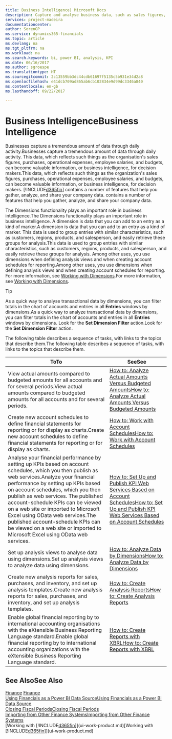 ```yaml
---
title: Business Intelligence| Microsoft Docs
description: Capture and analyse business data, such as sales figures, purchases, operational expenses, employee salaries, and budgets, that can be valuable information for business intelligence or for decision making.
services: project-madeira
documentationcenter: 
author: SorenGP
ms.service: dynamics365-financials
ms.topic: article
ms.devlang: na
ms.tgt_pltfrm: na
ms.workload: na
ms.search.keywords: bi, power BI, analysis, KPI
ms.date: 06/16/2017
ms.author: sgroespe
ms.translationtype: HT
ms.sourcegitcommit: 2c13559bb3dc44cdb61697f5135c5b931e34d2a8
ms.openlocfilehash: e41dcb709ad865ab6cb102834e9d99dc3346a840
ms.contentlocale: en-gb
ms.lasthandoff: 09/22/2017

---
```

# <a name="business-intelligence"></a><span data-ttu-id="68113-103">Business Intelligence</span><span class="sxs-lookup"><span data-stu-id="68113-103">Business Intelligence</span></span>
<span data-ttu-id="68113-104">Businesses capture a tremendous amount of data through daily activity.</span><span class="sxs-lookup"><span data-stu-id="68113-104">Businesses capture a tremendous amount of data through daily activity.</span></span> <span data-ttu-id="68113-105">This data, which reflects such things as the organisation's sales figures, purchases, operational expenses, employee salaries, and budgets, can become valuable information, or business intelligence, for decision makers.</span><span class="sxs-lookup"><span data-stu-id="68113-105">This data, which reflects such things as the organization's sales figures, purchases, operational expenses, employee salaries, and budgets, can become valuable information, or business intelligence, for decision makers.</span></span> [!INCLUDE[d365fin](includes/d365fin_md.md)]<span data-ttu-id="68113-106"> contains a number of features that help you gather, analyze, and share your company data.</span><span class="sxs-lookup"><span data-stu-id="68113-106"> contains a number of features that help you gather, analyze, and share your company data.</span></span>

<span data-ttu-id="68113-107">The Dimensions functionality plays an important role in business intelligence.</span><span class="sxs-lookup"><span data-stu-id="68113-107">The Dimensions functionality plays an important role in business intelligence.</span></span> <span data-ttu-id="68113-108">A dimension is data that you can add to an entry as a kind of marker.</span><span class="sxs-lookup"><span data-stu-id="68113-108">A dimension is data that you can add to an entry as a kind of marker.</span></span> <span data-ttu-id="68113-109">This data is used to group entries with similar characteristics, such as customers, regions, products, and salesperson, and easily retrieve these groups for analysis.</span><span class="sxs-lookup"><span data-stu-id="68113-109">This data is used to group entries with similar characteristics, such as customers, regions, products, and salesperson, and easily retrieve these groups for analysis.</span></span> <span data-ttu-id="68113-110">Among other uses, you use dimensions  when defining analysis views and when creating account schedules for reporting.</span><span class="sxs-lookup"><span data-stu-id="68113-110">Among other uses, you use dimensions  when defining analysis views and when creating account schedules for reporting.</span></span> <span data-ttu-id="68113-111">For more information, see [Working with Dimensions](finance-dimensions.md).</span><span class="sxs-lookup"><span data-stu-id="68113-111">For more information, see [Working with Dimensions](finance-dimensions.md).</span></span>

> [!TIP]
> <span data-ttu-id="68113-112">As a quick way to analyse transactional data by dimensions, you can filter totals in the chart of accounts and entries in all **Entries** windows by dimensions.</span><span class="sxs-lookup"><span data-stu-id="68113-112">As a quick way to analyze transactional data by dimensions, you can filter totals in the chart of accounts and entries in all **Entries** windows by dimensions.</span></span> <span data-ttu-id="68113-113">Look for the **Set Dimension Filter** action.</span><span class="sxs-lookup"><span data-stu-id="68113-113">Look for the **Set Dimension Filter** action.</span></span>  

<span data-ttu-id="68113-114">The following table describes a sequence of tasks, with links to the topics that describe them.</span><span class="sxs-lookup"><span data-stu-id="68113-114">The following table describes a sequence of tasks, with links to the topics that describe them.</span></span>  

| <span data-ttu-id="68113-115">To</span><span class="sxs-lookup"><span data-stu-id="68113-115">To</span></span> | <span data-ttu-id="68113-116">See</span><span class="sxs-lookup"><span data-stu-id="68113-116">See</span></span> |
| --- | --- |
|<span data-ttu-id="68113-117">View actual amounts compared to budgeted amounts for all accounts and for several periods.</span><span class="sxs-lookup"><span data-stu-id="68113-117">View actual amounts compared to budgeted amounts for all accounts and for several periods.</span></span>|[<span data-ttu-id="68113-118">How to: Analyze Actual Amounts Versus Budgeted Amounts</span><span class="sxs-lookup"><span data-stu-id="68113-118">How to: Analyze Actual Amounts Versus Budgeted Amounts</span></span>](bi-how-analyze-actual-versus-budget.md)|
|<span data-ttu-id="68113-119">Create new account schedules to define financial statements for reporting or for display as charts.</span><span class="sxs-lookup"><span data-stu-id="68113-119">Create new account schedules to define financial statements for reporting or for display as charts.</span></span>|[<span data-ttu-id="68113-120">How to: Work with Account Schedules</span><span class="sxs-lookup"><span data-stu-id="68113-120">How to: Work with Account Schedules</span></span>](bi-how-work-account-schedule.md)|
|<span data-ttu-id="68113-121">Analyse your financial performance by setting up KPIs based on account schedules, which you then publish as web services.</span><span class="sxs-lookup"><span data-stu-id="68113-121">Analyze your financial performance by setting up KPIs based on account schedules, which you then publish as web services.</span></span> <span data-ttu-id="68113-122">The published account-schedule KPIs can be viewed on a web site or imported to Microsoft Excel using OData web services.</span><span class="sxs-lookup"><span data-stu-id="68113-122">The published account-schedule KPIs can be viewed on a web site or imported to Microsoft Excel using OData web services.</span></span>|[<span data-ttu-id="68113-123">How to: Set Up and Publish KPI Web Services Based on Account Schedules</span><span class="sxs-lookup"><span data-stu-id="68113-123">How to: Set Up and Publish KPI Web Services Based on Account Schedules</span></span>](bi-how-to-set-up-and-publish-kpi-web-services-based-on-account-schedules.md)|
|<span data-ttu-id="68113-124">Set up analysis views to analyse data using dimensions.</span><span class="sxs-lookup"><span data-stu-id="68113-124">Set up analysis views to analyze data using dimensions.</span></span>|[<span data-ttu-id="68113-125">How to: Analyze Data by Dimensions</span><span class="sxs-lookup"><span data-stu-id="68113-125">How to: Analyze Data by Dimensions</span></span>](bi-how-analyze-data-dimension.md)|
|<span data-ttu-id="68113-126">Create new analysis reports for sales, purchases, and inventory, and set up analysis templates.</span><span class="sxs-lookup"><span data-stu-id="68113-126">Create new analysis reports for sales, purchases, and inventory, and set up analysis templates.</span></span>|[<span data-ttu-id="68113-127">How to: Create Analysis Reports</span><span class="sxs-lookup"><span data-stu-id="68113-127">How to: Create Analysis Reports</span></span>](bi-how-create-analysis-views-reports.md)|
|<span data-ttu-id="68113-128">Enable global financial reporting by to international accounting organisations with the eXtensible Business Reporting Language standard.</span><span class="sxs-lookup"><span data-stu-id="68113-128">Enable global financial reporting by to international accounting organizations with the eXtensible Business Reporting Language standard.</span></span>|[<span data-ttu-id="68113-129">How to: Create Reports with XBRL</span><span class="sxs-lookup"><span data-stu-id="68113-129">How to: Create Reports with XBRL</span></span>](bi-create-reports-with-xbrl.md)|

## <a name="see-also"></a><span data-ttu-id="68113-130">See Also</span><span class="sxs-lookup"><span data-stu-id="68113-130">See Also</span></span>
<span data-ttu-id="68113-131">[Finance](finance.md)  </span><span class="sxs-lookup"><span data-stu-id="68113-131">[Finance](finance.md)  </span></span>  
[<span data-ttu-id="68113-132">Using Financials as a Power BI Data Source</span><span class="sxs-lookup"><span data-stu-id="68113-132">Using Financials as a Power BI Data Source</span></span>](across-how-use-financials-data-source-powerbi.md)  
[<span data-ttu-id="68113-133">Closing Fiscal Periods</span><span class="sxs-lookup"><span data-stu-id="68113-133">Closing Fiscal Periods</span></span>](year-close-years-periods.md)  
[<span data-ttu-id="68113-134">Importing from Other Finance Systems</span><span class="sxs-lookup"><span data-stu-id="68113-134">Importing from Other Finance Systems</span></span>](upload-data.md)  
<span data-ttu-id="68113-135">[Working with [!INCLUDE[d365fin](includes/d365fin_md.md)]](ui-work-product.md)</span><span class="sxs-lookup"><span data-stu-id="68113-135">[Working with [!INCLUDE[d365fin](includes/d365fin_md.md)]](ui-work-product.md)</span></span>

